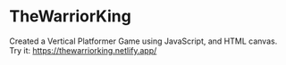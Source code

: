 # TheWarriorKing
Created a Vertical Platformer Game using JavaScript, and HTML canvas. 
Try it: https://thewarriorking.netlify.app/
